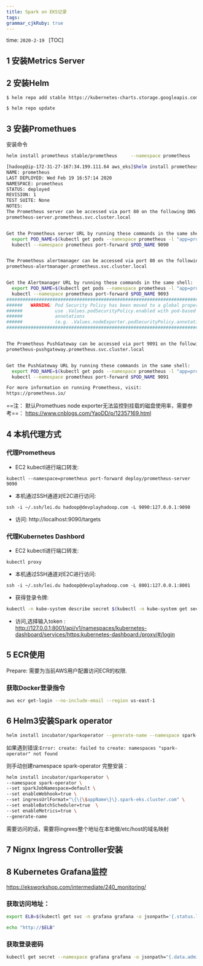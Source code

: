 ```yaml
---
title: Spark on EKS记录 
tags: 
grammar_cjkRuby: true
---
```

time: `2020-2-19 `
[TOC]
## 1 安装Metrics Server
## 2 安装Helm
```bash
$ helm repo add stable https://kubernetes-charts.storage.googleapis.com

$ helm repo update
```
## 3 安装Promethues

安装命令
```bash
helm install prometheus stable/prometheus     --namespace prometheus     --set alertmanager.persistentVolume.storageClass="gp2",server.persistentVolume.storageClass="gp2"
```

``` bash
[hadoop@ip-172-31-27-167:34.199.111.64 aws_eks]$helm install prometheus stable/prometheus     --namespace prometheus     --set alertmanager.persistentVolume.storageClass="gp2",server.persistentVolume.storageClass="gp2"
NAME: prometheus
LAST DEPLOYED: Wed Feb 19 16:57:14 2020
NAMESPACE: prometheus
STATUS: deployed
REVISION: 1
TEST SUITE: None
NOTES:
The Prometheus server can be accessed via port 80 on the following DNS name from within your cluster:
prometheus-server.prometheus.svc.cluster.local


Get the Prometheus server URL by running these commands in the same shell:
  export POD_NAME=$(kubectl get pods --namespace prometheus -l "app=prometheus,component=server" -o jsonpath="{.items[0].metadata.name}")
  kubectl --namespace prometheus port-forward $POD_NAME 9090


The Prometheus alertmanager can be accessed via port 80 on the following DNS name from within your cluster:
prometheus-alertmanager.prometheus.svc.cluster.local


Get the Alertmanager URL by running these commands in the same shell:
  export POD_NAME=$(kubectl get pods --namespace prometheus -l "app=prometheus,component=alertmanager" -o jsonpath="{.items[0].metadata.name}")
  kubectl --namespace prometheus port-forward $POD_NAME 9093
#################################################################################
######   WARNING: Pod Security Policy has been moved to a global property.  #####
######            use .Values.podSecurityPolicy.enabled with pod-based      #####
######            annotations                                               #####
######            (e.g. .Values.nodeExporter.podSecurityPolicy.annotations) #####
#################################################################################


The Prometheus PushGateway can be accessed via port 9091 on the following DNS name from within your cluster:
prometheus-pushgateway.prometheus.svc.cluster.local


Get the PushGateway URL by running these commands in the same shell:
  export POD_NAME=$(kubectl get pods --namespace prometheus -l "app=prometheus,component=pushgateway" -o jsonpath="{.items[0].metadata.name}")
  kubectl --namespace prometheus port-forward $POD_NAME 9091

For more information on running Prometheus, visit:
https://prometheus.io/
```
==注： 默认Promethues node exporter无法监控到挂载的磁盘使用率，需要参考==：
https://www.cnblogs.com/YaoDD/p/12357169.html

## 4 本机代理方式
### 代理Prometheus
- EC2 kubectl进行端口转发:
``` shell
kubectl --namespace=prometheus port-forward deploy/prometheus-server 9090
```
- 本机通过SSH通道对E2C进行访问:
``` shell
ssh -i ~/.ssh/lei.du hadoop@devplayhadoop.com -L 9090:127.0.0.1:9090
```
- 访问: http://localhost:9090/targets

### 代理Kubernetes Dashbord
- EC2 kubectl进行端口转发:
``` shell
kubectl proxy
```
- 本机通过SSH通道对E2C进行访问:
``` shell
ssh -i ~/.ssh/lei.du hadoop@devplayhadoop.com -L 8001:127.0.0.1:8001
```
- 获得登录令牌:
``` bash
kubectl -n kube-system describe secret $(kubectl -n kube-system get secret | grep eks-admin | awk '{print $1}')
```
- 访问,选择输入token :
http://127.0.0.1:8001/api/v1/namespaces/kubernetes-dashboard/services/https:kubernetes-dashboard:/proxy/#/login

## 5 ECR使用
 Prepare: 需要为当前AWS用户配置访问ECR的权限.
### 获取Docker登录指令

``` bash
aws ecr get-login --no-include-email --region us-east-1
```
## 6 Helm3安装Spark operator

``` bash
helm install incubator/sparkoperator --generate-name --namespace spark-operator --set sparkJobNamespace=default --set enableWebhook=true 
```
如果遇到错误:`Error: create: failed to create: namespaces "spark-operator" not found`

则手动创建namespace spark-operator
完整安装：

``` bash
helm install incubator/sparkoperator \
--namespace spark-operator \
--set sparkJobNamespace=default \
--set enableWebhook=true \
--set ingressUrlFormat="\{\{\$appName\}\}.spark-eks.cluster.com" \
--set enableBatchScheduler=true	 \
--set enableMetrics=true \
--generate-name
```
需要访问的话，需要将ingrees整个地址在本地做/etc/host的域名映射

## 7 Nignx Ingress Controller安装
## 8 Kubernetes Grafana监控

https://eksworkshop.com/intermediate/240_monitoring/

### 获取访问地址：

``` bash
export ELB=$(kubectl get svc -n grafana grafana -o jsonpath='{.status.loadBalancer.ingress[0].hostname}')

echo "http://$ELB"
```
### 获取登录密码

``` bash
kubectl get secret --namespace grafana grafana -o jsonpath="{.data.admin-password}" | base64 --decode ; echo
```